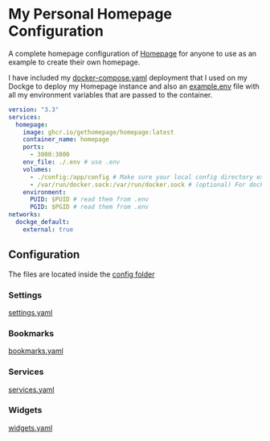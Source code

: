 # My Personal Homepage Configuration
A complete homepage configuration of [Homepage](https://gethomepage.dev/) for anyone to use as an example to create their own homepage.

I have included my [docker-compose.yaml](/docker/docker-compose.yaml) deployment that I used on my Dockge to deploy my Homepage instance and also an [example.env](/docker/.env) file with all my environment variables that are passed to the container. 

```yaml
version: "3.3"
services:
  homepage:
    image: ghcr.io/gethomepage/homepage:latest
    container_name: homepage
    ports:
      - 3000:3000
    env_file: ./.env # use .env
    volumes:
      - ./config:/app/config # Make sure your local config directory exists
      - /var/run/docker.sock:/var/run/docker.sock # (optional) For docker integrations, see alternative methods
    environment:
      PUID: $PUID # read them from .env
      PGID: $PGID # read them from .env
networks:
  dockge_default:
    external: true
```

## Configuration
The files are located inside the [config folder](/config)
### Settings
[settings.yaml](/config/settings.yaml)

### Bookmarks
[bookmarks.yaml](/config/bookmarks.yaml)

### Services
[services.yaml](/config/services.yaml)

### Widgets
[widgets.yaml](/config/widgets.yaml)